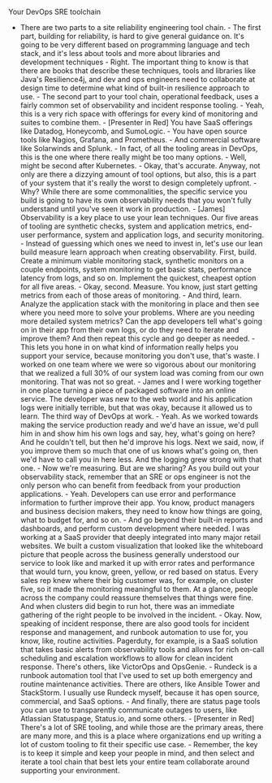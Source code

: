 Your DevOps SRE toolchain
- There are two parts to a site reliability engineering tool chain. - The first part, building for reliability, is hard to give general guidance on. It's going to be very different based on programming language and tech stack, and it's less about tools and more about libraries and development techniques - Right. The important thing to know is that there are books that describe these techniques, tools and libraries like Java's Resilience4j, and dev and ops engineers need to collaborate at design time to determine what kind of built-in resilience approach to use. - The second part to your tool chain, operational feedback, uses a fairly common set of observability and incident response tooling. - Yeah, this is a very rich space with offerings for every kind of monitoring and suites to combine them. - [Presenter in Red] You have SaaS offerings like Datadog, Honeycomb, and SumoLogic. - You have open source tools like Nagios, Grafana, and Prometheus. - And commercial software like Solarwinds and Splunk. - In fact, of all the tooling areas in DevOps, this is the one where there really might be too many options. - Well, might be second after Kubernetes. - Okay, that's accurate. Anyway, not only are there a dizzying amount of tool options, but also, this is a part of your system that it's really the worst to design completely upfront. - Why? While there are some commonalities, the specific service you build is going to have its own observability needs that you won't fully understand until you've seen it work in production. - [James] Observability is a key place to use your lean techniques. Our five areas of tooling are synthetic checks, system and application metrics, end-user performance, system and application logs, and security monitoring. - Instead of guessing which ones we need to invest in, let's use our lean build measure learn approach when creating observability. First, build. Create a minimum viable monitoring stack, synthetic monitors on a couple endpoints, system monitoring to get basic stats, performance latency from logs, and so on. Implement the quickest, cheapest option for all five areas. - Okay, second. Measure. You know, just start getting metrics from each of those areas of monitoring. - And third, learn. Analyze the application stack with the monitoring in place and then see where you need more to solve your problems. Where are you needing more detailed system metrics? Can the app developers tell what's going on in their app from their own logs, or do they need to iterate and improve them? And then repeat this cycle and go deeper as needed. - This lets you hone in on what kind of information really helps you support your service, because monitoring you don't use, that's waste. I worked on one team where we were so vigorous about our monitoring that we realized a full 30% of our system load was coming from our own monitoring. That was not so great. - James and I were working together in one place turning a piece of packaged software into an online service. The developer was new to the web world and his application logs were initially terrible, but that was okay, because it allowed us to learn. The third way of DevOps at work. - Yeah. As we worked towards making the service production ready and we'd have an issue, we'd pull him in and show him his own logs and say, hey, what's going on here? And he couldn't tell, but then he'd improve his logs. Next we said, now, if you improve them so much that one of us knows what's going on, then we'd have to call you in here less. And the logging grew strong with that one. - Now we're measuring. But are we sharing? As you build out your observability stack, remember that an SRE or ops engineer is not the only person who can benefit from feedback from your production applications. - Yeah. Developers can use error and performance information to further improve their app. You know, product managers and business decision makers, they need to know how things are going, what to budget for, and so on. - And go beyond their built-in reports and dashboards, and perform custom development where needed. I was working at a SaaS provider that deeply integrated into many major retail websites. We built a custom visualization that looked like the whiteboard picture that people across the business generally understood our service to look like and marked it up with error rates and performance that would turn, you know, green, yellow, or red based on status. Every sales rep knew where their big customer was, for example, on cluster five, so it made the monitoring meaningful to them. At a glance, people across the company could reassure themselves that things were fine. And when clusters did begin to run hot, there was an immediate gathering of the right people to be involved in the incident. - Okay. Now, speaking of incident response, there are also good tools for incident response and management, and runbook automation to use for, you know, like, routine activities. Pagerduty, for example, is a SaaS solution that takes basic alerts from observability tools and allows for rich on-call scheduling and escalation workflows to allow for clean incident response. There's others, like VictorOps and OpsGenie. - Rundeck is a runbook automation tool that I've used to set up both emergency and routine maintenance activities. There are others, like Ansible Tower and StackStorm. I usually use Rundeck myself, because it has open source, commercial, and SaaS options. - And finally, there are status page tools you can use to transparently communicate outages to users, like Atlassian Statuspage, Status.io, and some others. - [Presenter in Red] There's a lot of SRE tooling, and while those are the primary areas, there are many more, and this is a place where organizations end up writing a lot of custom tooling to fit their specific use case. - Remember, the key is to keep it simple and keep your people in mind, and then select and iterate a tool chain that best lets your entire team collaborate around supporting your environment.